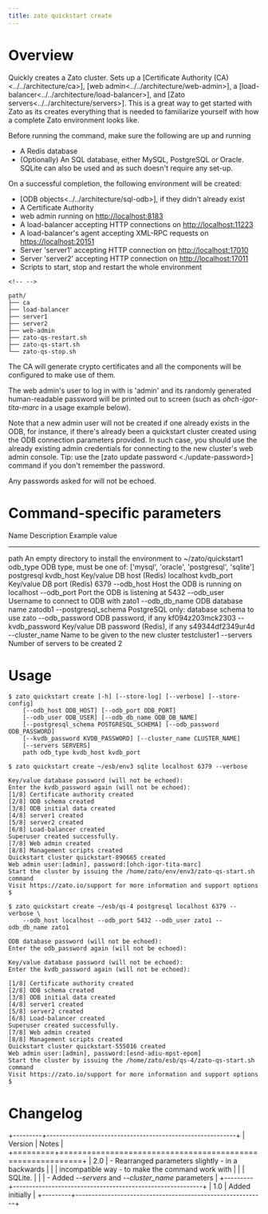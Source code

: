 ```yaml
---
title: zato quickstart create
---
```


Overview
========

Quickly creates a Zato cluster. Sets up a
[Certificate Authority (CA)\<../../architecture/ca\>],
[web admin\<../../architecture/web-admin\>],
a [load-balancer\<../../architecture/load-balancer\>],
and [Zato servers\<../../architecture/servers\>]. This is a great way to get
started with Zato as its creates everything that is needed to familiarize yourself
with how a complete Zato environment looks like.

Before running the command, make sure the following are up and running

-   A Redis database
-   (Optionally) An SQL database, either MySQL, PostgreSQL or Oracle.
    SQLite can also be used and as such doesn\'t require any set-up.

On a successful completion, the following environment will be created:

-   [ODB objects\<../../architecture/sql-odb\>], if they didn\'t already exist
-   A Certificate Authority
-   web admin running on <http://localhost:8183>
-   A load-balancer accepting HTTP connections on <http://localhost:11223>
-   A load-balancer\'s agent accepting XML-RPC requests on <https://localhost:20151>
-   Server \'server1\' accepting HTTP connection on <http://localhost:17010>
-   Server \'server2\' accepting HTTP connection on <http://localhost:17011>
-   Scripts to start, stop and restart the whole environment

```{=html}
<!-- -->
```
    path/
    ├── ca
    ├── load-balancer
    ├── server1
    ├── server2
    ├── web-admin
    ├── zato-qs-restart.sh
    ├── zato-qs-start.sh
    └── zato-qs-stop.sh

The CA will generate crypto certificates and all the components will be configured
to make use of them.

The web admin\'s user to log in with is \'admin\' and its randomly generated human-readable
password will be printed out to screen (such as *ohch-igor-tita-marc* in a usage example below).

Note that a new admin user will not be created if one already exists in the ODB, for instance,
if there\'s already been a quickstart cluster created using the ODB connection parameters
provided. In such case, you should use the already existing admin credentials for
connecting to the new cluster\'s web admin console. Tip: use the [zato update password \<./update-password\>]
command if you don\'t remember the password.

Any passwords asked for will not be echoed.

Command-specific parameters
===========================

  Name                   Description                                                                       Example value
  ---------------------- --------------------------------------------------------------------------------- ---------------------
  path                   An empty directory to install the environment to                                  \~/zato/quickstart1
  odb_type               ODB type, must be one of: \[\'mysql\', \'oracle\', \'postgresql\', \'sqlite\'\]   postgresql
  kvdb_host              Key/value DB host (Redis)                                                         localhost
  kvdb_port              Key/value DB port (Redis)                                                         6379
  \--odb_host            Host the ODB is running on                                                        localhost
  \--odb_port            Port the ODB is listening at                                                      5432
  \--odb_user            Username to connect to ODB with                                                   zato1
  \--odb_db_name         ODB database name                                                                 zatodb1
  \--postgresql_schema   PostgreSQL only: database schema to use                                           zato
  \--odb_password        ODB password, if any                                                              kf094z203mck2303
  \--kvdb_password       Key/value DB password (Redis), if any                                             s49344df2349ur4d
  \--cluster_name        Name to be given to the new cluster                                               testcluster1
  \--servers             Number of servers to be created                                                   2

Usage
=====

    $ zato quickstart create [-h] [--store-log] [--verbose] [--store-config]
        [--odb_host ODB_HOST] [--odb_port ODB_PORT]
        [--odb_user ODB_USER] [--odb_db_name ODB_DB_NAME]
        [--postgresql_schema POSTGRESQL_SCHEMA] [--odb_password ODB_PASSWORD]
        [--kvdb_password KVDB_PASSWORD] [--cluster_name CLUSTER_NAME]
        [--servers SERVERS]
        path odb_type kvdb_host kvdb_port

    $ zato quickstart create ~/esb/env3 sqlite localhost 6379 --verbose

    Key/value database password (will not be echoed):
    Enter the kvdb_password again (will not be echoed):
    [1/8] Certificate authority created
    [2/8] ODB schema created
    [3/8] ODB initial data created
    [4/8] server1 created
    [5/8] server2 created
    [6/8] Load-balancer created
    Superuser created successfully.
    [7/8] Web admin created
    [8/8] Management scripts created
    Quickstart cluster quickstart-890665 created
    Web admin user:[admin], password:[ohch-igor-tita-marc]
    Start the cluster by issuing the /home/zato/env/env3/zato-qs-start.sh command
    Visit https://zato.io/support for more information and support options
    $

    $ zato quickstart create ~/esb/qs-4 postgresql localhost 6379 --verbose \
        --odb_host localhost --odb_port 5432 --odb_user zato1 --odb_db_name zato1

    ODB database password (will not be echoed):
    Enter the odb_password again (will not be echoed):

    Key/value database password (will not be echoed):
    Enter the kvdb_password again (will not be echoed):

    [1/8] Certificate authority created
    [2/8] ODB schema created
    [3/8] ODB initial data created
    [4/8] server1 created
    [5/8] server2 created
    [6/8] Load-balancer created
    Superuser created successfully.
    [7/8] Web admin created
    [8/8] Management scripts created
    Quickstart cluster quickstart-555016 created
    Web admin user:[admin], password:[esnd-adiu-mpst-epom]
    Start the cluster by issuing the /home/zato/esb/qs-4/zato-qs-start.sh command
    Visit https://zato.io/support for more information and support options
    $

Changelog
=========

+---------+-----------------------------------------------------------+
| Version | Notes                                                     |
+=========+===========================================================+
| 2.0     | -   Rearranged parameters slightly - in a backwards       |
|         |     incompatible way - to make the command work with      |
|         |     SQLite.                                               |
|         | -   Added *\--servers* and *\--cluster_name* parameters   |
+---------+-----------------------------------------------------------+
| 1.0     | Added initially                                           |
+---------+-----------------------------------------------------------+
